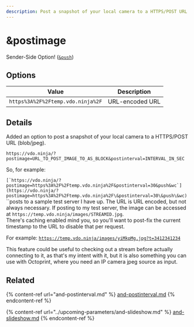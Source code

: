 ```yaml
---
description: Post a snapshot of your local camera to a HTTPS/POST URL
---
```


# \&postimage

Sender-Side Option! ([`&push`](../../source-settings/push.md))

## Options

| Value                             | Description     |
| --------------------------------- | --------------- |
| `https%3A%2F%2Ftemp.vdo.ninja%2F` | URL-encoded URL |

## Details

Added an option to post a snapshot of your local camera to a HTTPS/POST URL (blob/jpeg).

`https://vdo.ninja/?postimage=URL_TO_POST_IMAGE_TO_AS_BLOCK&postinterval=INTERVAL_IN_SEC`

So, for example:

``[`https://vdo.ninja/?postimage=https%3A%2F%2Ftemp.vdo.ninja%2F&postinterval=30&push&wc`](https://vdo.ninja/?postimage=https%3A%2F%2Ftemp.vdo.ninja%2F\&postinterval=30\&push\&wc)``\
``posts to a sample test server I have up. The URL is URL encoded, but not always necessary. If posting to my test server, the image can be accessed at `https://temp.vdo.ninja/images/STREAMID.jpg`.\
There's caching enabled mind you, so you'll want to post-fix the current timestamp to the URL to disable that per request.

For example: [`https://temp.vdo.ninja/images/yiMkpMg.jpg?t=3412341234`](https://temp.vdo.ninja/images/yiMkpMg.jpg?t=3412341234)&#x20;

This feature could be useful to checking out a stream before actually connecting to it, as that's my intent with it, but it is also something you can use with Octoprint, where you need an IP camera jpeg source as input.

## Related

{% content-ref url="and-postinterval.md" %}
[and-postinterval.md](and-postinterval.md)
{% endcontent-ref %}

{% content-ref url="../upcoming-parameters/and-slideshow.md" %}
[and-slideshow.md](../upcoming-parameters/and-slideshow.md)
{% endcontent-ref %}
